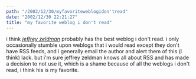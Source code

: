 ```yaml
---
path: "/2002/12/30/myfavoriteweblogidon'tread" 
date: "2002/12/30 22:21:27" 
title: "my favorite weblog i don't read" 
---
```

i think <a href="http://www.zeldman.com/daily/"><cite>jeffrey zeldman</cite></a> probably has the best weblog i don't read. i only occasionally stumble upon weblogs that i would read except they don't have <abbr>RSS</abbr> feeds, and i generally email the author and alert them of this (i think) lack. but i'm sure jeffrey zeldman knows all about <abbr>RSS</abbr> and has made a decision to not use it, which is a shame because of all the weblogs i don't read, i think his is my favorite.